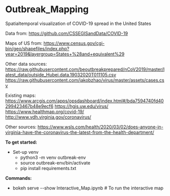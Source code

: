 # Outbreak_Mapping
Spatialtemporal visualization of COVID-19 spread in the United States


Data from: https://github.com/CSSEGISandData/COVID-19

Maps of US from: https://www.census.gov/cgi-bin/geo/shapefiles/index.php?year=2019&layergroup=States+%28and+equivalent%29


Other data sources:
https://raw.githubusercontent.com/beoutbreakprepared/nCoV2019/master/latest_data/outside_Hubei.data.19032020T011105.csv
https://raw.githubusercontent.com/jakobzhao/virus/master/assets/cases.csv

Existing maps:
https://www.arcgis.com/apps/opsdashboard/index.html#/bda7594740fd40299423467b48e9ecf6
https://hgis.uw.edu/virus/
https://www.healthmap.org/covid-19/
http://www.vdh.virginia.gov/coronavirus/

Other sources:
https://www.wsls.com/health/2020/03/02/does-anyone-in-virginia-have-the-coronavirus-the-latest-from-the-health-department/


**To get started:**
* Set-up venv
  * python3 -m venv outbreak-env
  * source outbreak-env/bin/activate
  * pip install requirements.txt

**Commands:**
* bokeh serve --show Interactive_Map.ipynb  # To run the interactive map

